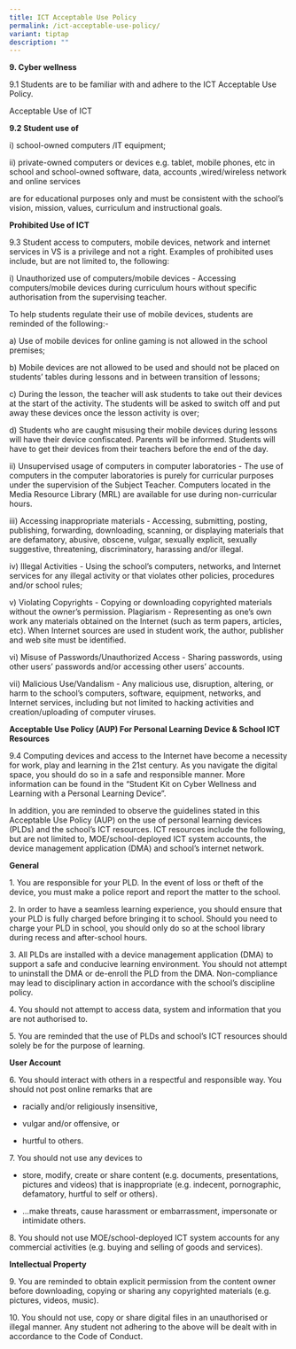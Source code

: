 ```yaml
---
title: ICT Acceptable Use Policy
permalink: /ict-acceptable-use-policy/
variant: tiptap
description: ""
---
```

<p><strong>9. Cyber wellness</strong></p><p>9.1 Students are to be familiar with and adhere to the ICT Acceptable Use Policy.</p><p>Acceptable Use of ICT</p><p><strong>9.2 Student use of</strong></p><p>i) school-owned computers /IT equipment;</p><p>ii) private-owned computers or devices e.g. tablet, mobile phones, etc in school and school-owned software, data, accounts ,wired/wireless network and online services</p><p>are for educational purposes only and must be consistent with the school’s vision, mission, values, curriculum and instructional goals.</p><p><strong>Prohibited Use of ICT</strong></p><p>9.3 Student access to computers, mobile devices, network and internet services in VS is a privilege and not a right. Examples of prohibited uses include, but are not limited to, the following:</p><p>i) Unauthorized use of computers/mobile devices - Accessing computers/mobile devices during curriculum hours without specific authorisation from the supervising teacher.</p><p>To help students regulate their use of mobile devices, students are reminded of the following:-</p><p>a) Use of mobile devices for online gaming is not allowed in the school premises;</p><p>b) Mobile devices are not allowed to be used and should not be placed on students’ tables during lessons and in between transition of lessons;</p><p>c) During the lesson, the teacher will ask students to take out their devices at the start of the activity. The students will be asked to switch off and put away these devices once the lesson activity is over;</p><p>d) Students who are caught misusing their mobile devices during lessons will have their device confiscated. Parents will be informed. Students will have to get their devices from their teachers before the end of the day.</p><p>ii) Unsupervised usage of computers in computer laboratories - The use of computers in the computer laboratories is purely for curricular purposes under the supervision of the Subject Teacher. Computers located in the Media Resource Library (MRL) are available for use during non-curricular hours.</p><p>iii) Accessing inappropriate materials - Accessing, submitting, posting, publishing, forwarding, downloading, scanning, or displaying materials that are defamatory, abusive, obscene, vulgar, sexually explicit, sexually suggestive, threatening, discriminatory, harassing and/or illegal.</p><p>iv) Illegal Activities - Using the school’s computers, networks, and Internet services for any illegal activity or that violates other policies, procedures and/or school rules;</p><p>v) Violating Copyrights - Copying or downloading copyrighted materials without the owner’s permission. Plagiarism - Representing as one’s own work any materials obtained on the Internet (such as term papers, articles, etc). When Internet sources are used in student work, the author, publisher and web site must be identified.</p><p>vi) Misuse of Passwords/Unauthorized Access - Sharing passwords, using other users’ passwords and/or accessing other users’ accounts.</p><p>vii) Malicious Use/Vandalism - Any malicious use, disruption, altering, or harm to the school’s computers, software, equipment, networks, and Internet services, including but not limited to hacking activities and creation/uploading of computer viruses.</p><p><strong>Acceptable Use Policy (AUP) For Personal Learning Device &amp; School ICT Resources</strong></p><p>9.4 Computing devices and access to the Internet have become a necessity for work, play and learning in the 21st century. As you navigate the digital space, you should do so in a safe and responsible manner. More information can be found in the “Student Kit on Cyber Wellness and Learning with a Personal Learning Device”.</p><p>In addition, you are reminded to observe the guidelines stated in this Acceptable Use Policy (AUP) on the use of personal learning devices (PLDs) and the school’s ICT resources. ICT resources include the following, but are not limited to, MOE/school-deployed ICT system accounts, the device management application (DMA) and school’s internet network.</p><p><strong>General</strong></p><p>1. You are responsible for your PLD. In the event of loss or theft of the device, you must make a police report and report the matter to the school.</p><p>2. In order to have a seamless learning experience, you should ensure that your PLD is fully charged before bringing it to school. Should you need to charge your PLD in school, you should only do so at the school library during recess and after-school hours.</p><p>3. All PLDs are installed with a device management application (DMA) to support a safe and conducive learning environment. You should not attempt to uninstall the DMA or de-enroll the PLD from the DMA. Non-compliance may lead to disciplinary action in accordance with the school’s discipline policy.</p><p>4. You should not attempt to access data, system and information that you are not authorised to.</p><p>5. You are reminded that the use of PLDs and school’s ICT resources should solely be for the purpose of learning.</p><p><strong>User Account</strong></p><p>6. You should interact with others in a respectful and responsible way. You should not post online remarks that are</p><ul data-tight="true" class="tight"><li><p>racially and/or religiously insensitive,</p></li><li><p>vulgar and/or offensive, or</p></li><li><p>hurtful to others.</p></li></ul><p>7. You should not use any devices to</p><ul data-tight="true" class="tight"><li><p>store, modify, create or share content (e.g. documents, presentations, pictures and videos) that is inappropriate (e.g. indecent, pornographic, defamatory, hurtful to self or others).</p></li><li><p>...make threats, cause harassment or embarrassment, impersonate or intimidate others.</p></li></ul><p>8. You should not use MOE/school-deployed ICT system accounts for any commercial activities (e.g. buying and selling of goods and services).</p><p><strong>Intellectual Property</strong></p><p>9. You are reminded to obtain explicit permission from the content owner before downloading, copying or sharing any copyrighted materials (e.g. pictures, videos, music).</p><p>10. You should not use, copy or share digital files in an unauthorised or illegal manner. Any student not adhering to the above will be dealt with in accordance to the Code of Conduct.</p>